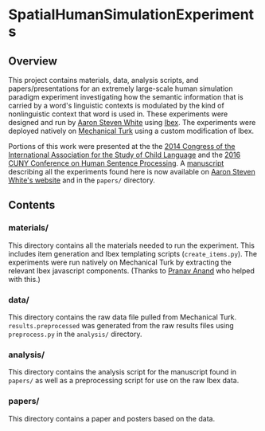# SpatialHumanSimulationExperiments

## Overview

This project contains materials, data, analysis scripts, and papers/presentations for an extremely large-scale human simulation paradigm experiment investigating how the semantic information that is carried by a word's linguistic contexts is modulated by the kind of nonlinguistic context that word is used in. These experiments were designed and run by [Aaron Steven White](http://aswhite.net) using [Ibex](http://code.google.com/p/webspr/). The experiments were deployed natively on [Mechanical Turk](https://www.mturk.com/mturk/) using a custom modification of Ibex. 

Portions of this work were presented at the the [2014 Congress of the International Association for the Study of Child Language](http://www.iascl.net/) and the [2016 CUNY Conference on Human Sentence Processing](https://cuny2016.lin.ufl.edu/). A [manuscript]() describing all the experiments found here is now available on [Aaron Steven White's website](http://aswhite.net) and in the `papers/` directory.

## Contents

### materials/

This directory contains all the materials needed to run the experiment. This includes item generation and Ibex templating scripts (`create_items.py`). The experiments were run natively on Mechanical Turk by extracting the relevant Ibex javascript components. (Thanks to [Pranav Anand](https://people.ucsc.edu/~panand/) who helped with this.)

### data/

This directory contains the raw data file pulled from Mechanical Turk. `results.preprocessed` was generated from the raw results files using `preprocess.py` in the `analysis/` directory.

### analysis/

This directory contains the analysis script for the manuscript found in `papers/` as well as a preprocessing script for use on the raw Ibex data.

### papers/

This directory contains a paper and posters based on the data.
